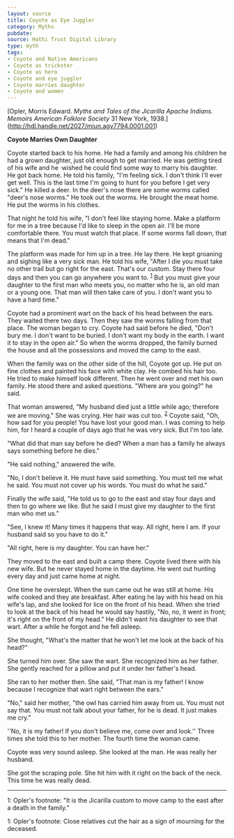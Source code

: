 ```yaml
---
layout: source
title: Coyote as Eye Juggler
category: Myths
pubdate:
source: Hathi Trust Digital Library 
type: myth
tags:
- Coyote and Native Americans
- Coyote as trickster
- Coyote as hero
- Coyote and eye juggler 
- Coyote marries daughter 
- Coyote and women 
---
```


[Opler, Morris Edward. *Myths and Tales of the Jicarilla Apache Indians.* *Memoirs American Folklore Society* 31 New York, 1938.] (http://hdl.handle.net/2027/miun.agy7794.0001.001)

**Coyote Marries Own Daughter**   

Coyote started back to his home. He had a family and among his children he had a grown daughter, just old enough to get married.  He was getting tired of his wife and he ·wished he could find some way to marry his daughter. He got back home. He told his family, "I'm feeling sick. I don't think I'll ever get well. This is the last time I'm going to hunt for you before I get very sick." He killed a deer. In the deer's nose there are some worms called "deer's nose worms." He took out the worms. He brought the meat home. He put the worms in his clothes. 

That night he told his wife, "I don't feel like staying home. Make a platform for me in a tree because I'd like to sleep in the open air. I'll be more comfortable there. You must watch that place. If some worms fall down, that means that I'm dead."

The platform was made for him up in a tree. He lay there. He kept groaning and sighing like a very sick man. He told his wife, "After I die you must take no other trail but go right for the east. That's our custom. Stay there four days and then you can go anywhere you want to. <sup>[1](#myfootnote1)</sup> But you must give your daughter to the first man who meets you, no matter who he is, an old man or a young one. That man will then take care of you. I don't want you to have a hard time." 

Coyote had a prominent wart on the back of his head between the ears. They waited there two days. Then they saw the worms falling from that place. The woman began to cry. Coyote had said before he died, "Don't bury me. I don't want to be buried. I don't want my body in the earth. I want it to stay in the open air." So when the worms dropped, the family burned the house and all the possessions and moved the camp to the east. 

When the family was on the other side of the hill, Coyote got up. He put on fine clothes and painted his face with white clay. He combed his hair too. He tried to make himself look different. Then he went over and met his own family. He stood there and asked questions. "Where are you going?" he said.

That woman answered, "My husband died just a little while ago; therefore we are moving." She was crying. Her hair was cut too. <sup>[2](#myfootnote2)</sup>  Coyote said, "Oh, how sad for you people! You have lost your good man. I was coming to help him, for I heard a couple of days ago that he was very sick. But I'm too late. 

"What did that man say before he died? When a man has a family he always says something before he dies." 

"He said nothing," answered the wife.

"No, I don't believe it. He must have said something. You must tell me what he said. You must not cover up his words. You must do what he said." 

Finally the wife said, "He told us to go to the east and stay four days and then to go where we like. But he said I must give my daughter to the first man who met us." 

"See, I knew it! Many times it happens that way. All right, here I am. If your husband said so you have to do it." 

"All right, here is my daughter. You can have her." 

They moved to the east and built a camp there. Coyote lived there with his new wife. But he never stayed home in the daytime. He went out hunting every day and just came home at night.  

One time he overslept. When the sun came out he was still at home. His wife cooked and they ate breakfast. After eating he lay with his head on his wife's lap, and she looked for lice on the front of his head. When she tried to look at the back of his head he would say hastily, "No, no, it went in front; it's right on the front of my head." He didn't want his daughter to see that wart. After a while he forgot and he fell asleep. 

She thought, "What's the matter that he won't let me look at the back of his head?”

She turned him over. She saw the wart. She recognized him as her father. She gently reached for a pillow and put it under her father's head. 

She ran to her mother then. She said, "That man is my father! I know because I recognize that wart right between the ears."

"No," said her mother, "the owl has carried him away from us. You must not say that. You must not talk about your father, for he is dead. It just makes me cry." 

''No, it is my father! If you don't believe me, come over and look.'' Three times she told this to her mother. The fourth time the woman came. 

Coyote was very sound asleep. She looked at the man. He was really her husband. 

She got the scraping pole. She hit him with it right on the back of the neck. This time he was really dead. 

***

<a name="myfootnote1">1</a>: Opler's footnote: "It is the Jicarilla custom to move camp to the east after a death in the family." 

<a name="myfootnote1">1</a>: Opler's footnote: Close relatives cut the hair as a sign of mourning for the deceased. 
